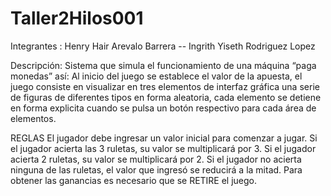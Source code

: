 # Taller2Hilos001

Integrantes :
Henry Hair Arevalo Barrera --
Ingrith Yiseth Rodriguez Lopez

Descripción:
Sistema que simula el funcionamiento de una máquina “paga monedas” así: 
Al inicio del juego se establece el valor de la apuesta, el juego consiste en visualizar en tres elementos
de interfaz gráfica una serie de figuras de diferentes tipos en forma aleatoria, cada elemento se detiene 
en forma explicita cuando se pulsa un botón respectivo para cada área de elementos.

REGLAS
El jugador debe ingresar un valor inicial para comenzar a jugar.
Si el jugador acierta las 3 ruletas, su valor se multiplicará por 3.
Si el jugador acierta 2 ruletas, su valor se multiplicará por 2.
Si el jugador no acierta ninguna de las ruletas, el valor que ingresó se reducirá a la mitad.
Para obtener las ganancias es necesario que se RETIRE el juego. 
